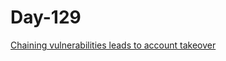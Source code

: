 # Day-129

[Chaining vulnerabilities leads to account takeover](https://infosecwriteups.com/chaining-vulnerabilities-lead-to-account-takeover-b583f0c10591)

